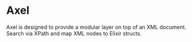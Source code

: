 # Axel

Axel is designed to provide a modular layer on top of an
XML document. Search via XPath and map XML nodes to Elixir structs.
